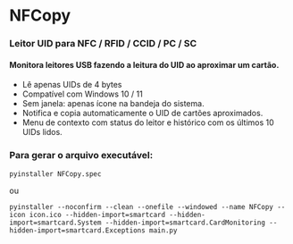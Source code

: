 # NFCopy
### Leitor UID para NFC / RFID / CCID / PC / SC
#### Monitora leitores USB fazendo a leitura do UID ao aproximar um cartão.

- Lê apenas UIDs de 4 bytes
- Compatível com Windows 10 / 11
- Sem janela: apenas ícone na bandeja do sistema.
- Notifica e copia automaticamente o UID de cartões aproximados.
- Menu de contexto com status do leitor e histórico com os últimos 10 UIDs lidos.

### Para gerar o arquivo executável:
```
pyinstaller NFCopy.spec
```

ou

```
pyinstaller --noconfirm --clean --onefile --windowed --name NFCopy --icon icon.ico --hidden-import=smartcard --hidden-import=smartcard.System --hidden-import=smartcard.CardMonitoring --hidden-import=smartcard.Exceptions main.py
```